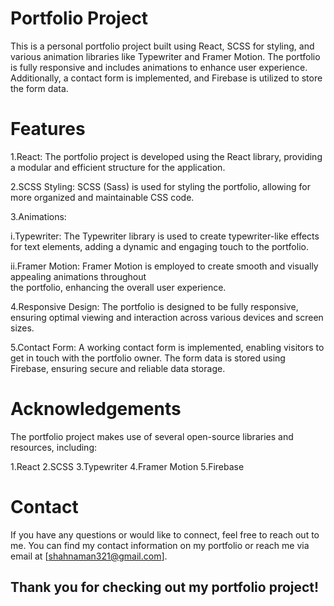 # Portfolio Project

This is a personal portfolio project built using React, SCSS for styling, and various animation libraries like Typewriter and Framer Motion. The portfolio is fully responsive and includes animations to enhance user experience. Additionally, a contact form is implemented, and Firebase is utilized to store the form data.

# Features

1.React: The portfolio project is developed using the React library, providing a modular and efficient structure for the application.

2.SCSS Styling: SCSS (Sass) is used for styling the portfolio, allowing for more organized and maintainable CSS code.

3.Animations:

   i.Typewriter: The Typewriter library is used to create typewriter-like effects for text elements, adding a dynamic 
     and engaging touch to the portfolio.

   ii.Framer Motion: Framer Motion is employed to create smooth and visually appealing animations throughout      
    the portfolio, enhancing the overall user experience.

4.Responsive Design: The portfolio is designed to be fully responsive, ensuring optimal viewing and interaction 
    across various devices and screen sizes.

5.Contact Form: A working contact form is implemented, enabling visitors to get in touch with the portfolio owner. The form data is stored using Firebase, ensuring secure and reliable data storage.

# Acknowledgements

The portfolio project makes use of several open-source libraries and resources, including:

 1.React
 2.SCSS
 3.Typewriter
 4.Framer Motion
 5.Firebase


# Contact

If you have any questions or would like to connect, feel free to reach out to me. You can find my contact information on my portfolio or reach me via email at [shahnaman321@gmail.com].

## Thank you for checking out my portfolio project!
